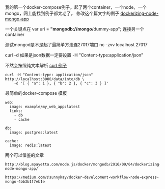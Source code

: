 我的第一个docker-compose例子。起了两个container，一个node，一个mongo，网上能找到例子都太老了。 修改这个篇文字的例子 [dockerizing-node-mongo-app](http://blog.mpayetta.com/node.js/docker/mongodb/2016/09/04/dockerizing-node-mongo-app/)

一个关键点在 var uri = **"mongodb://mongo**/dummy-app"; 连接另一个container

测试mongod是不是起了最简单方法连27017端口 nc -zvv localhost 27017

curl -d 如果是json数据一定要设置 -H "Content-type:application/json”

不然会按照纯文本解析 [curl 例子](https://gist.github.com/subfuzion/08c5d85437d5d4f00e58)

	curl -H "Content-type: application/json" http://localhost:3000/data/into/db \
	    -d '[ { "a": 1 }, { "b": 2 }, { "c": 3 } ]'

最简单的docker-compose 模板


	web:
	  image: example/my_web_app:latest
	  links:
	    - db
	    - cache
	
	db:
	  image: postgres:latest
	
	cache:
	  image: redis:latest

两个可以借鉴的文章

	http://blog.mpayetta.com/node.js/docker/mongodb/2016/09/04/dockerizing-node-mongo-app/

    https://medium.com/@sunnykay/docker-development-workflow-node-express-mongo-4bb3b1f7eb1e